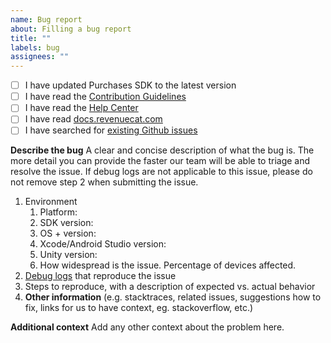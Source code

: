 ```yaml
---
name: Bug report
about: Filling a bug report
title: ""
labels: bug
assignees: ""
---
```


- [ ] I have updated Purchases SDK to the latest version
- [ ] I have read the [Contribution Guidelines](https://github.com/RevenueCat/purchases-unity/blob/develop/CONTRIBUTING.md)
- [ ] I have read the [Help Center](https://support.revenuecat.com/hc/en-us)
- [ ] I have read [docs.revenuecat.com](https://docs.revenuecat.com/)
- [ ] I have searched for [existing Github issues](https://github.com/RevenueCat/purchases-unity/issues)

**Describe the bug**
A clear and concise description of what the bug is. The more detail you can provide the faster our team will be able to triage and resolve the issue. If debug logs are not applicable to this issue, please do not remove step 2 when submitting the issue.

1. Environment
   1. Platform:
   2. SDK version:
   3. OS + version:
   4. Xcode/Android Studio version:
   5. Unity version:
   6. How widespread is the issue. Percentage of devices affected.
2. [Debug logs](https://docs.revenuecat.com/docs/debugging) that reproduce the issue
3. Steps to reproduce, with a description of expected vs. actual behavior
4. **Other information** (e.g. stacktraces, related issues, suggestions how to fix, links for us to have context, eg. stackoverflow, etc.)

**Additional context**
Add any other context about the problem here.
